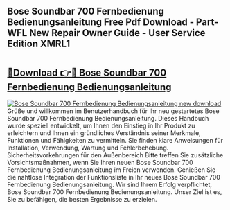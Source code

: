 ## Bose Soundbar 700 Fernbedienung Bedienungsanleitung Free Pdf Download - Part-WFL New Repair Owner Guide - User Service Edition XMRL1

# <h2><a href="http://df3360.blite.top/?on=Bose+Soundbar+700+Fernbedienung+Bedienungsanleitung">🔗Download 👉🔴 Bose Soundbar 700 Fernbedienung Bedienungsanleitung</a></h2>

[![Bose Soundbar 700 Fernbedienung Bedienungsanleitung new download](https://i.imgur.com/lujVjoI.png)](http://df3360.blite.top/?on=Bose+Soundbar+700+Fernbedienung+Bedienungsanleitung)
Grüße und willkommen im Benutzerhandbuch für Ihr neu gestartetes Bose Soundbar 700 Fernbedienung Bedienungsanleitung. Dieses Handbuch wurde speziell entwickelt, um Ihnen den Einstieg in Ihr Produkt zu erleichtern und Ihnen ein gründliches Verständnis seiner Merkmale, Funktionen und Fähigkeiten zu vermitteln. Sie finden klare Anweisungen für Installation, Verwendung, Wartung und Fehlerbehebung. Sicherheitsvorkehrungen für den Außenbereich Bitte treffen Sie zusätzliche Vorsichtsmaßnahmen, wenn Sie Ihren neuen Bose Soundbar 700 Fernbedienung Bedienungsanleitung im Freien verwenden. Genießen Sie die nahtlose Integration der Funktionsliste in Ihr neues Bose Soundbar 700 Fernbedienung Bedienungsanleitung. Wir sind Ihrem Erfolg verpflichtet, Bose Soundbar 700 Fernbedienung Bedienungsanleitung. Unser Ziel ist es, Sie zu befähigen, die besten Ergebnisse zu erzielen.

